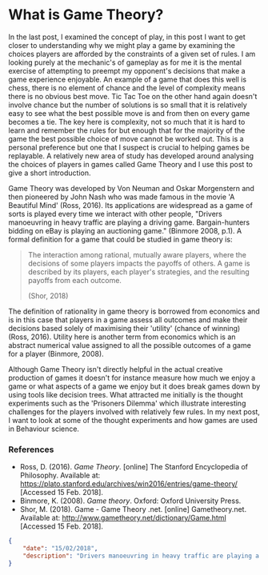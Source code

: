 # What is Game Theory?

In the last post, I examined the concept of play, in this post I want to get closer to understanding why we might play a game by examining the choices players are afforded by the constraints of a given set of rules. I am looking purely at the mechanic's of gameplay as for me it is the mental exercise of attempting to preempt my opponent's decisions that make a game experience enjoyable. An example of a game that does this well is chess, there is no element of chance and the level of complexity means there is no obvious best move. Tic Tac Toe on the other hand again doesn't involve chance but the number of solutions is so small that it is relatively easy to see what the best possible move is and from then on every game becomes a tie. The key here is complexity, not so much that it is hard to learn and remember the rules for but enough that for the majority of the game the best possible choice of move cannot be worked out. This is a personal preference but one that I suspect is crucial to helping games be replayable. A relatively new area of study has developed around analysing the choices of players in games called Game Theory and I use this post to give a short introduction.

Game Theory was developed by Von Neuman and Oskar Morgenstern and then pioneered by John Nash who was made famous in the movie 'A Beautiful Mind' (Ross, 2016). Its applications are widespread as a game of sorts is played every time we interact with other people, "Drivers manoeuvring in heavy traffic are playing a driving game. Bargain-hunters bidding on eBay is playing an auctioning game." (Binmore 2008, p.1). A formal definition for a game that could be studied in game theory is:

> The interaction among rational, mutually aware players, where the decisions of some players impacts the payoffs of others. A game is described by its players, each player's strategies, and the resulting payoffs from each outcome. 
>
> (Shor, 2018)

The definition of rationality in game theory is borrowed from economics and is in this case that players in a game assess all outcomes and make their decisions based solely of maximising their 'utility' (chance of winning) (Ross, 2016). Utility here is another term from economics which is an abstract numerical value assigned to all the possible outcomes of a game for a player (Binmore, 2008).

Although Game Theory isn't directly helpful in the actual creative production of games it doesn't for instance measure how much we enjoy a game or what aspects of a game we enjoy but it does break games down by using tools like decision trees. What attracted me initially is the thought experiments such as the 'Prisoners Dilemma' which illustrate interesting challenges for the players involved with relatively few rules. In my next post, I want to look at some of the thought experiments and how games are used in Behaviour science.

### References

- Ross, D. (2016). *Game Theory*. [online] The Stanford Encyclopedia of Philosophy. Available at: https://plato.stanford.edu/archives/win2016/entries/game-theory/ [Accessed 15 Feb. 2018].
- Binmore, K. (2008). *Game theory*. Oxford: Oxford University Press.
- Shor, M. (2018). Game - Game Theory .net. [online] Gametheory.net. Available at: http://www.gametheory.net/dictionary/Game.html [Accessed 15 Feb. 2018].

```json
{
    "date": "15/02/2018",
    "description": "Drivers manoeuvring in heavy traffic are playing a driving game. Bargain-hunters bidding on eBay are playing an auctioning game. A firm and a union negotiating next year’s wage are playing a bargaining game. When opposing candidates choose their platform in an election, they are playing a political game. The owner of a grocery store deciding today’s price for corn flakes is playing an economic game. In brief, a game is being played whenever human beings interact."
}
```

